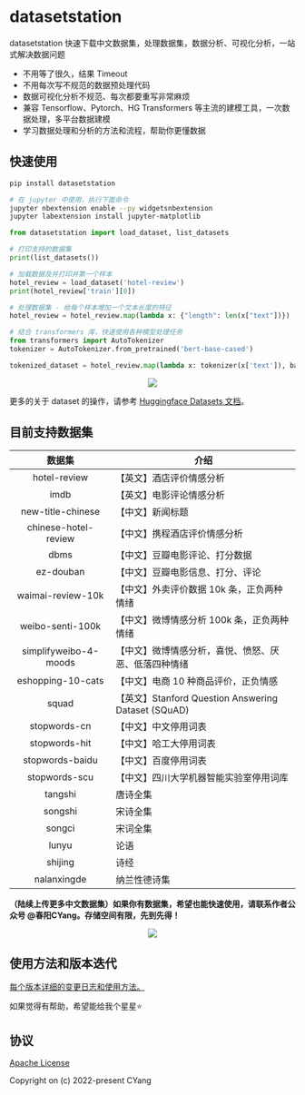 # datasetstation

<!-- <p align="center">
    <img src="http://aimaksen.bslience.cn/china-datasets-logo.jpg">
</p> -->

<!-- <p align="center">
    <a href="https://github.com/CYang828/china-datasets">
        <img src="https://travis-ci.org/CYang828/china-datasets.svg?branch=master" alt="fastweb">
    </a>
</p> -->

datasetstation 快速下载中文数据集，处理数据集，数据分析、可视化分析，一站式解决数据问题

- 不用等了很久，结果 Timeout
- 不用每次写不规范的数据预处理代码
- 数据可视化分析不规范、每次都要重写非常麻烦
- 兼容 Tensorflow、Pytorch、HG Transformers 等主流的建模工具，一次数据处理，多平台数据建模
- 学习数据处理和分析的方法和流程，帮助你更懂数据

## 快速使用

```bash
pip install datasetstation

# 在 jupyter 中使用，执行下面命令
jupyter nbextension enable --py widgetsnbextension
jupyter labextension install jupyter-matplotlib
```

```python
from datasetstation import load_dataset, list_datasets

# 打印支持的数据集
print(list_datasets())

# 加载数据及并打印并第一个样本
hotel_review = load_dataset('hotel-review')
print(hotel_review['train'][0])

# 处理数据集 - 给每个样本增加一个文本长度的特征
hotel_review = hotel_review.map(lambda x: {"length": len(x["text"])})

# 结合 transformers 库，快速使用各种模型处理任务
from transformers import AutoTokenizer
tokenizer = AutoTokenizer.from_pretrained('bert-base-cased')

tokenized_dataset = hotel_review.map(lambda x: tokenizer(x['text']), batched=True)
```

<p align="center">
    <img src="http://aimaksen.bslience.cn/screanshot-datasets.gif" />
</p>


更多的关于 dataset 的操作，请参考 [Huggingface Datasets 文档](https://huggingface.co/docs/datasets/index)。

## 目前支持数据集

|       数据集      | 介绍                     |
|:-----------------:|--------------------------|
| hotel-review      | 【英文】酒店评价情感分析 |
| imdb              | 【英文】电影评论情感分析 |
| new-title-chinese | 【中文】新闻标题         |
| chinese-hotel-review | 【中文】携程酒店评价情感分析  |
| dbms | 【中文】豆瓣电影评论、打分数据  |
| ez-douban | 【中文】豆瓣电影信息、打分、评论  |
| waimai-review-10k | 【中文】外卖评价数据 10k 条，正负两种情绪  |
| weibo-senti-100k | 【中文】微博情感分析 100k 条，正负两种情绪  |
| simplifyweibo-4-moods | 【中文】微博情感分析，喜悦、愤怒、厌恶、低落四种情绪 |
| eshopping-10-cats | 【中文】电商 10 种商品评价，正负情感 |
| squad | 【英文】Stanford Question Answering Dataset (SQuAD) |
| stopwords-cn      |   【中文】中文停用词表  |
| stopwords-hit     | 【中文】哈工大停用词表   |
| stopwords-baidu  | 【中文】百度停用词表 |
| stopwords-scu | 【中文】四川大学机器智能实验室停用词库  |
| tangshi | 唐诗全集  |
| songshi| 宋诗全集  |
| songci| 宋词全集  |
| lunyu| 论语  |
| shijing| 诗经  |
| nalanxingde | 纳兰性德诗集 |



**（陆续上传更多中文数据集）如果你有数据集，希望也能快速使用，请联系作者公众号 @春阳CYang。存储空间有限，先到先得！**

<p align="center">
    <img src="http://aimaksen.bslience.cn/qrcode_cyang.jpg" />
</p>


## 使用方法和版本迭代

[每个版本详细的变更日志和使用方法。](https://github.com/CYang828/datasetstation/tree/master/examples)

如果觉得有帮助，希望能给我个星星⭐️
## 协议
[Apache License](https://github.com/CYang828/datasetstation/blob/master/LICENSE)

Copyright on (c) 2022-present CYang
